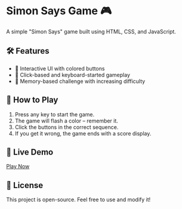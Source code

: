 # Simon Says Game 🎮

A simple "Simon Says" game built using HTML, CSS, and JavaScript.

## 🛠 Features

- 🎨 Interactive UI with colored buttons
- 🚀 Click-based and keyboard-started gameplay
- 🧠 Memory-based challenge with increasing difficulty

## 📜 How to Play

1. Press any key to start the game.
2. The game will flash a color – remember it.
3. Click the buttons in the correct sequence.
4. If you get it wrong, the game ends with a score display.

## 🚀 Live Demo

[Play Now](https://OmBombatkar.github.io/Simon_Says_Game/)

## 📜 License

This project is open-source. Feel free to use and modify it!

